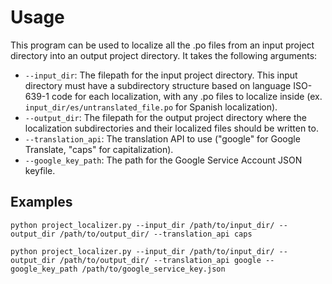 # Usage

This program can be used to localize all the .po files from an input project directory into an output project directory.
It takes the following arguments:
- `--input_dir`: The filepath for the input project directory. This input directory must have a subdirectory structure based on language ISO-639-1 code for each localization, with any .po files to localize inside (ex. `input_dir/es/untranslated_file.po` for Spanish localization).
- `--output_dir`: The filepath for the output project directory where the localization subdirectories and their localized files should be written to.
- `--translation_api`: The translation API to use ("google" for Google Translate, "caps" for capitalization).
- `--google_key_path`: The path for the Google Service Account JSON keyfile.

## Examples

```
python project_localizer.py --input_dir /path/to/input_dir/ --output_dir /path/to/output_dir/ --translation_api caps

python project_localizer.py --input_dir /path/to/input_dir/ --output_dir /path/to/output_dir/ --translation_api google --google_key_path /path/to/google_service_key.json
```
